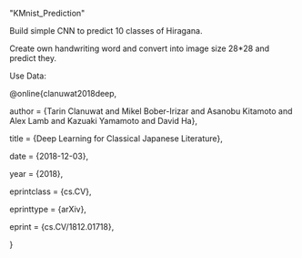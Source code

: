 "KMnist_Prediction" 

Build simple CNN to predict 10 classes of Hiragana.

Create own handwriting word and convert into image size 28*28 and predict they.

Use Data:

@online{clanuwat2018deep,

  author       = {Tarin Clanuwat and Mikel Bober-Irizar and Asanobu Kitamoto and Alex Lamb and Kazuaki Yamamoto and David Ha},
  
  title        = {Deep Learning for Classical Japanese Literature},
  
  date         = {2018-12-03},
  
  year         = {2018},
  
  eprintclass  = {cs.CV},
  
  eprinttype   = {arXiv},
  
  eprint       = {cs.CV/1812.01718},
  
}
